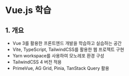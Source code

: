 # Vue.js 학습

## 1. 개요

- Vue 3를 활용한 프론트엔드 개발을 학습하고 실습하는 공간
- Vite, TypeScript, TailwindCSS를 활용한 웹 프로젝트 구현
- Yarn workspace를 사용하여 모노레포 환경 구성
- TailwindCSS 4 버전 적용
- PrimeVue, AG Grid, Pinia, TanStack Query 활용
